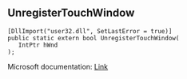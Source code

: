 ## UnregisterTouchWindow

```
[DllImport("user32.dll", SetLastError = true)]
public static extern bool UnregisterTouchWindow(
   IntPtr hWnd
);
```

Microsoft documentation: [Link](https://docs.microsoft.com/en-us/windows/win32/api/winuser/nf-winuser-unregistertouchwindow)
